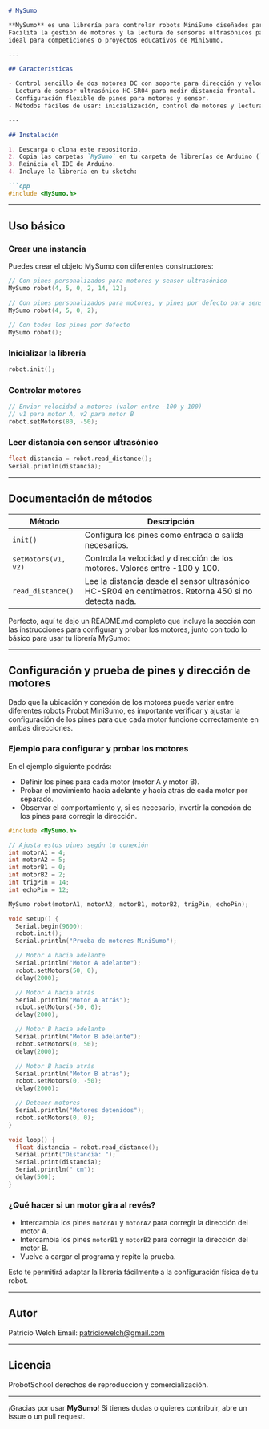 ````markdown
# MySumo

**MySumo** es una librería para controlar robots MiniSumo diseñados para Probot 2025.
Facilita la gestión de motores y la lectura de sensores ultrasónicos para la medición de distancia,
ideal para competiciones o proyectos educativos de MiniSumo.

---

## Características

- Control sencillo de dos motores DC con soporte para dirección y velocidad variables.
- Lectura de sensor ultrasónico HC-SR04 para medir distancia frontal.
- Configuración flexible de pines para motores y sensor.
- Métodos fáciles de usar: inicialización, control de motores y lectura de distancia.

---

## Instalación

1. Descarga o clona este repositorio.
2. Copia las carpetas `MySumo` en tu carpeta de librerías de Arduino (`Documents/Arduino/libraries/`).
3. Reinicia el IDE de Arduino.
4. Incluye la librería en tu sketch:

```cpp
#include <MySumo.h>
````

---

## Uso básico

### Crear una instancia

Puedes crear el objeto MySumo con diferentes constructores:

```cpp
// Con pines personalizados para motores y sensor ultrasónico
MySumo robot(4, 5, 0, 2, 14, 12);

// Con pines personalizados para motores, y pines por defecto para sensor
MySumo robot(4, 5, 0, 2);

// Con todos los pines por defecto
MySumo robot();
```

### Inicializar la librería

```cpp
robot.init();
```

### Controlar motores

```cpp
// Enviar velocidad a motores (valor entre -100 y 100)
// v1 para motor A, v2 para motor B
robot.setMotors(80, -50);
```

### Leer distancia con sensor ultrasónico

```cpp
float distancia = robot.read_distance();
Serial.println(distancia);
```

---

## Documentación de métodos

| Método              | Descripción                                                                                          |
| ------------------- | ---------------------------------------------------------------------------------------------------- |
| `init()`            | Configura los pines como entrada o salida necesarios.                                                |
| `setMotors(v1, v2)` | Controla la velocidad y dirección de los motores. Valores entre -100 y 100.                          |
| `read_distance()`   | Lee la distancia desde el sensor ultrasónico HC-SR04 en centímetros. Retorna 450 si no detecta nada. |

Perfecto, aquí te dejo un README.md completo que incluye la sección con las instrucciones para configurar y probar los motores, junto con todo lo básico para usar tu librería MySumo:

---

## Configuración y prueba de pines y dirección de motores

Dado que la ubicación y conexión de los motores puede variar entre diferentes robots Probot MiniSumo, es importante verificar y ajustar la configuración de los pines para que cada motor funcione correctamente en ambas direcciones.

### Ejemplo para configurar y probar los motores

En el ejemplo siguiente podrás:

* Definir los pines para cada motor (motor A y motor B).
* Probar el movimiento hacia adelante y hacia atrás de cada motor por separado.
* Observar el comportamiento y, si es necesario, invertir la conexión de los pines para corregir la dirección.

```cpp
#include <MySumo.h>

// Ajusta estos pines según tu conexión
int motorA1 = 4;
int motorA2 = 5;
int motorB1 = 0;
int motorB2 = 2;
int trigPin = 14;
int echoPin = 12;

MySumo robot(motorA1, motorA2, motorB1, motorB2, trigPin, echoPin);

void setup() {
  Serial.begin(9600);
  robot.init();
  Serial.println("Prueba de motores MiniSumo");

  // Motor A hacia adelante
  Serial.println("Motor A adelante");
  robot.setMotors(50, 0);
  delay(2000);

  // Motor A hacia atrás
  Serial.println("Motor A atrás");
  robot.setMotors(-50, 0);
  delay(2000);

  // Motor B hacia adelante
  Serial.println("Motor B adelante");
  robot.setMotors(0, 50);
  delay(2000);

  // Motor B hacia atrás
  Serial.println("Motor B atrás");
  robot.setMotors(0, -50);
  delay(2000);

  // Detener motores
  Serial.println("Motores detenidos");
  robot.setMotors(0, 0);
}

void loop() {
  float distancia = robot.read_distance();
  Serial.print("Distancia: ");
  Serial.print(distancia);
  Serial.println(" cm");
  delay(500);
}
```

### ¿Qué hacer si un motor gira al revés?

* Intercambia los pines `motorA1` y `motorA2` para corregir la dirección del motor A.
* Intercambia los pines `motorB1` y `motorB2` para corregir la dirección del motor B.
* Vuelve a cargar el programa y repite la prueba.

Esto te permitirá adaptar la librería fácilmente a la configuración física de tu robot.

---

## Autor

Patricio Welch
Email: [patriciowelch@gmail.com](mailto:patriciowelch@gmail.com)

---

## Licencia

ProbotSchool derechos de reproduccion y comercialización.

---

¡Gracias por usar **MySumo**!
Si tienes dudas o quieres contribuir, abre un issue o un pull request.
